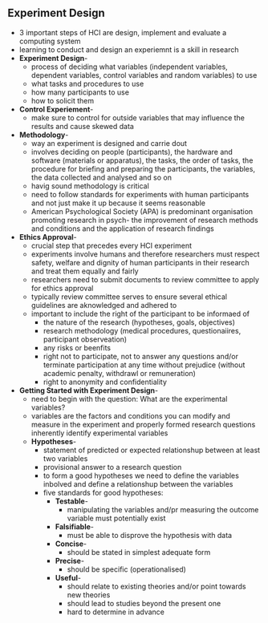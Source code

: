 ## Experiment Design
- 3 important steps of HCI are design, implement and evaluate a computing system
- learning to conduct and design an experiemnt is a skill in research
- **Experiment Design**-
	- process of deciding what variables (independent variables, dependent variables, control variables and random variables) to use
	- what tasks and procedures to use
	- how many participants to use 
	- how to solicit them
- **Control Experiement**-
	- make sure to control for outside variables that may influence the results and cause skewed data
- **Methodology**-
	- way an experiment is designed and carrie dout
	- involves deciding on people (participants), the hardware and software (materials or apparatus), the tasks, the order of tasks, the procedure for briefing and preparing the participants, the variables, the data collected and analysed and so on
	- havig sound methodology is critical
	- need to follow standards for experiments with human participants and not just make it up because it seems reasonable
	- American Psychological Society (APA) is predominant organisation promoting research in psych- the improvement of research methods and conditions and the application of research findings
- **Ethics Approval**-
	- crucial step that precedes every HCI experiment
	- experiments involve humans and therefore researchers must respect safety, welfare and dignity of human participants in their research and treat them equally and fairly
	- researchers need to submit documents to review committee to apply for ethics approval
	- typically review committee serves to ensure several ethical guidelines are aknowledged and adhered to
	- important to include the right of the participant to be informaed of
		- the nature of the research (hypotheses, goals, objectives)
		- research methodology (medical procedures, questionaiires, participant observeation)
		- any risks or beenfits
		- right not to participate, not to answer any questions and/or terminate participation at any time without prejudice (without academic penalty, withdrawl or remuneration)
		- right to anonymity and confidentiality
- **Getting Started with Experiment Design**-
	- need to begin with the question: What are the experimental variables?
	- variables are the factors and conditions you can modify and measure in the experiment and properly formed research questions inherently identify experimental variables
	- **Hypotheses**-
		- statement of predicted or expected relationshup between at least two variables
		- provisional answer to a research question
		- to form a good hypotheses we need to define the variables inbolved and define a relationshup between the variables
		- five standards for good hypotheses:
			- **Testable**-
				- manipulating the variables and/pr measuring the outcome variable must potentially exist
			- **Falsifiable**-
				- must be able to disprove the hypothesis with data
			- **Concise**-
				- should be stated in simplest adequate form
			- **Precise**-
				- should be specific (operationalised)
			- **Useful**-
				- should relate to existing theories and/or point towards new theories
				- should lead to studies beyond the present one
				- hard to determine in advance